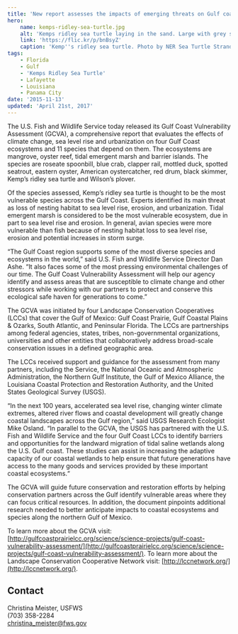 ```yaml
---
title: 'New report assesses the impacts of emerging threats on Gulf coast species and ecosystems'
hero:
    name: kemps-ridley-sea-turtle.jpg
    alt: 'Kemps ridley sea turtle laying in the sand. Large with grey shell and yellow body with grey speckles.'
    link: 'https://flic.kr/p/bnBsyZ'
    caption: 'Kemp''s ridley sea turtle. Photo by NER Sea Turtle Stranding Network.'
tags:
    - Florida
    - Gulf
    - 'Kemps Ridley Sea Turtle'
    - Lafayette
    - Louisiana
    - Panama City
date: '2015-11-13'
updated: 'April 21st, 2017'
---
```


The U.S. Fish and Wildlife Service today released its Gulf Coast Vulnerability Assessment (GCVA), a comprehensive report that evaluates the effects of climate change, sea level rise and urbanization on four Gulf Coast ecosystems and 11 species that depend on them. The ecosystems are mangrove, oyster reef, tidal emergent marsh and barrier islands. The species are roseate spoonbill, blue crab, clapper rail, mottled duck, spotted seatrout, eastern oyster, American oystercatcher, red drum, black skimmer, Kemp’s ridley sea turtle and Wilson’s plover.

Of the species assessed, Kemp’s ridley sea turtle is thought to be the most vulnerable species across the Gulf Coast. Experts identified its main threat as loss of nesting habitat to sea level rise, erosion, and urbanization. Tidal emergent marsh is considered to be the most vulnerable ecosystem, due in part to sea level rise and erosion. In general, avian species were more vulnerable than fish because of nesting habitat loss to sea level rise, erosion and potential increases in storm surge.

“The Gulf Coast region supports some of the most diverse species and ecosystems in the world,” said U.S. Fish and Wildlife Service Director Dan Ashe. “It also faces some of the most pressing environmental challenges of our time. The Gulf Coast Vulnerability Assessment will help our agency identify and assess areas that are susceptible to climate change and other stressors while working with our partners to protect and conserve this ecological safe haven for generations to come.”

The GCVA was initiated by four Landscape Conservation Cooperatives (LCCs) that cover the Gulf of Mexico: Gulf Coast Prairie, Gulf Coastal Plains & Ozarks, South Atlantic, and Peninsular Florida. The LCCs are partnerships among federal agencies, states, tribes, non-governmental organizations, universities and other entities that collaboratively address broad-scale conservation issues in a defined geographic area. 

The LCCs received support and guidance for the assessment from many partners, including the Service, the National Oceanic and Atmospheric Administration, the Northern Gulf Institute, the Gulf of Mexico Alliance, the Louisiana Coastal Protection and Restoration Authority, and the United States Geological Survey (USGS).

“In the next 100 years, accelerated sea level rise, changing winter climate extremes, altered river flows and coastal development will greatly change coastal landscapes across the Gulf region,” said USGS Research Ecologist Mike Osland. “In parallel to the GCVA, the USGS has partnered with the U.S. Fish and Wildlife Service and the four Gulf Coast LCCs to identify barriers and opportunities for the landward migration of tidal saline wetlands along the U.S. Gulf coast. These studies can assist in increasing the adaptive capacity of our coastal wetlands to help ensure that future generations have access to the many goods and services provided by these important coastal ecosystems.“

The GCVA will guide future conservation and restoration efforts by helping conservation partners across the Gulf identify vulnerable areas where they can focus critical resources. In addition, the document pinpoints additional research needed to better anticipate impacts to coastal ecosystems and species along the northern Gulf of Mexico. 

To learn more about the GCVA visit: [http://gulfcoastprairielcc.org/science/science-projects/gulf-coast-vulnerability-assessment/](http://gulfcoastprairielcc.org/science/science-projects/gulf-coast-vulnerability-assessment/). To learn more about the Landscape Conservation Cooperative Network visit: [http://lccnetwork.org/](http://lccnetwork.org/).

## Contact

Christina Meister, USFWS  
(703) 358-2284  
[christina_meister@fws.gov](mailto:?christina_meister@fws.gov)
